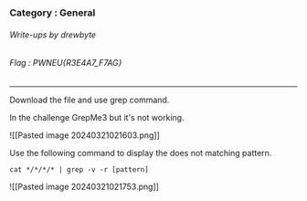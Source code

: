 ### Category : General
###### Write-ups by drewbyte
###### Flag : PWNEU{R3E4A7_F7AG}
---

Download the file and use grep command.

In the challenge GrepMe3 but it's not working.

![[Pasted image 20240321021603.png]]

Use the following command to display the does not matching pattern.

```
cat */*/*/* | grep -v -r [pattern]
```

![[Pasted image 20240321021753.png]]